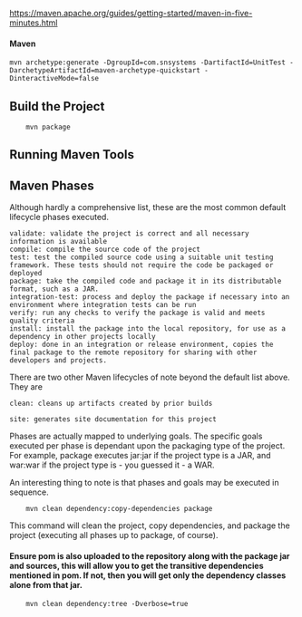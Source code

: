https://maven.apache.org/guides/getting-started/maven-in-five-minutes.html

#### Maven

```
mvn archetype:generate -DgroupId=com.snsystems -DartifactId=UnitTest -DarchetypeArtifactId=maven-archetype-quickstart -DinteractiveMode=false
```

## Build the Project

```
    mvn package
```
	
## Running Maven Tools
## Maven Phases

Although hardly a comprehensive list, these are the most common default lifecycle phases executed.

    validate: validate the project is correct and all necessary information is available
    compile: compile the source code of the project
    test: test the compiled source code using a suitable unit testing framework. These tests should not require the code be packaged or deployed
    package: take the compiled code and package it in its distributable format, such as a JAR.
    integration-test: process and deploy the package if necessary into an environment where integration tests can be run
    verify: run any checks to verify the package is valid and meets quality criteria
    install: install the package into the local repository, for use as a dependency in other projects locally
    deploy: done in an integration or release environment, copies the final package to the remote repository for sharing with other developers and projects.

There are two other Maven lifecycles of note beyond the default list above. They are

    clean: cleans up artifacts created by prior builds

    site: generates site documentation for this project

Phases are actually mapped to underlying goals. The specific goals executed per phase is dependant upon the packaging type of the project. For example, package executes jar:jar if the project type is a JAR, and war:war if the project type is - you guessed it - a WAR.

An interesting thing to note is that phases and goals may be executed in sequence.

```
    mvn clean dependency:copy-dependencies package
```

This command will clean the project, copy dependencies, and package the project (executing all phases up to package, of course).


#### Ensure pom is also uploaded to the repository along with the package jar and sources, this will allow you to get the transitive dependencies mentioned in pom. If not, then you will get only the dependency classes alone from that jar.
```
    mvn clean dependency:tree -Dverbose=true
```